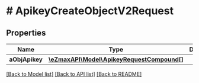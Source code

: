 # # ApikeyCreateObjectV2Request

## Properties

Name | Type | Description | Notes
------------ | ------------- | ------------- | -------------
**aObjApikey** | [**\eZmaxAPI\Model\ApikeyRequestCompound[]**](ApikeyRequest.md) |  |

[[Back to Model list]](../../README.md#models) [[Back to API list]](../../README.md#endpoints) [[Back to README]](../../README.md)
